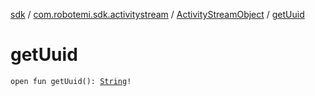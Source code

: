 [sdk](../../index.md) / [com.robotemi.sdk.activitystream](../index.md) / [ActivityStreamObject](index.md) / [getUuid](./get-uuid.md)

# getUuid

`open fun getUuid(): `[`String`](https://kotlinlang.org/api/latest/jvm/stdlib/kotlin/-string/index.html)`!`